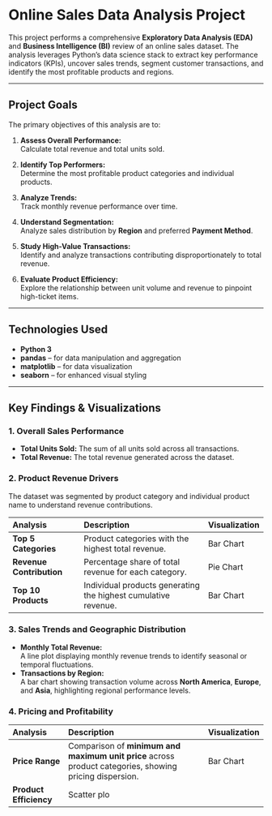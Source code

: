 # Online Sales Data Analysis Project

This project performs a comprehensive **Exploratory Data Analysis (EDA)** and **Business Intelligence (BI)** review of an online sales dataset. The analysis leverages Python’s data science stack to extract key performance indicators (KPIs), uncover sales trends, segment customer transactions, and identify the most profitable products and regions.

---

## Project Goals

The primary objectives of this analysis are to:

1. **Assess Overall Performance:**  
   Calculate total revenue and total units sold.

2. **Identify Top Performers:**  
   Determine the most profitable product categories and individual products.

3. **Analyze Trends:**  
   Track monthly revenue performance over time.

4. **Understand Segmentation:**  
   Analyze sales distribution by **Region** and preferred **Payment Method**.

5. **Study High-Value Transactions:**  
   Identify and analyze transactions contributing disproportionately to total revenue.

6. **Evaluate Product Efficiency:**  
   Explore the relationship between unit volume and revenue to pinpoint high-ticket items.

---

## Technologies Used

- **Python 3**
- **pandas** – for data manipulation and aggregation
- **matplotlib** – for data visualization
- **seaborn** – for enhanced visual styling

---

## Key Findings & Visualizations

### 1. Overall Sales Performance
- **Total Units Sold:** The sum of all units sold across all transactions.  
- **Total Revenue:** The total revenue generated across the dataset.

### 2. Product Revenue Drivers

The dataset was segmented by product category and individual product name to understand revenue contributions.

| Analysis | Description | Visualization |
| :--- | :--- | :--- |
| **Top 5 Categories** | Product categories with the highest total revenue. | Bar Chart |
| **Revenue Contribution** | Percentage share of total revenue for each category. | Pie Chart |
| **Top 10 Products** | Individual products generating the highest cumulative revenue. | Bar Chart |

### 3. Sales Trends and Geographic Distribution
- **Monthly Total Revenue:**  
  A line plot displaying monthly revenue trends to identify seasonal or temporal fluctuations.  
- **Transactions by Region:**  
  A bar chart showing transaction volume across **North America**, **Europe**, and **Asia**, highlighting regional performance levels.

### 4. Pricing and Profitability

| Analysis | Description | Visualization |
| :--- | :--- | :--- |
| **Price Range** | Comparison of **minimum and maximum unit price** across product categories, showing pricing dispersion. | Bar Chart |
| **Product Efficiency** | Scatter plo
